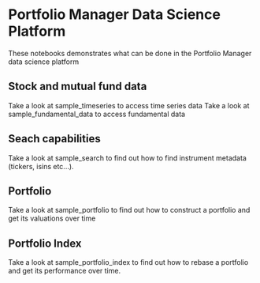 # Portfolio Manager Data Science Platform
These notebooks demonstrates what can be done in the Portfolio Manager data science platform

## Stock and mutual fund data
Take a look at sample_timeseries to access time series data
Take a look at sample_fundamental_data to access fundamental data

## Seach capabilities
Take a look at sample_search to find out how to find instrument metadata (tickers, isins etc...).

## Portfolio
Take a look at sample_portfolio to find out how to construct a portfolio and get its valuations over time

## Portfolio Index
Take a look at sample_portfolio_index to find out how to rebase a portfolio and get its performance over time.

